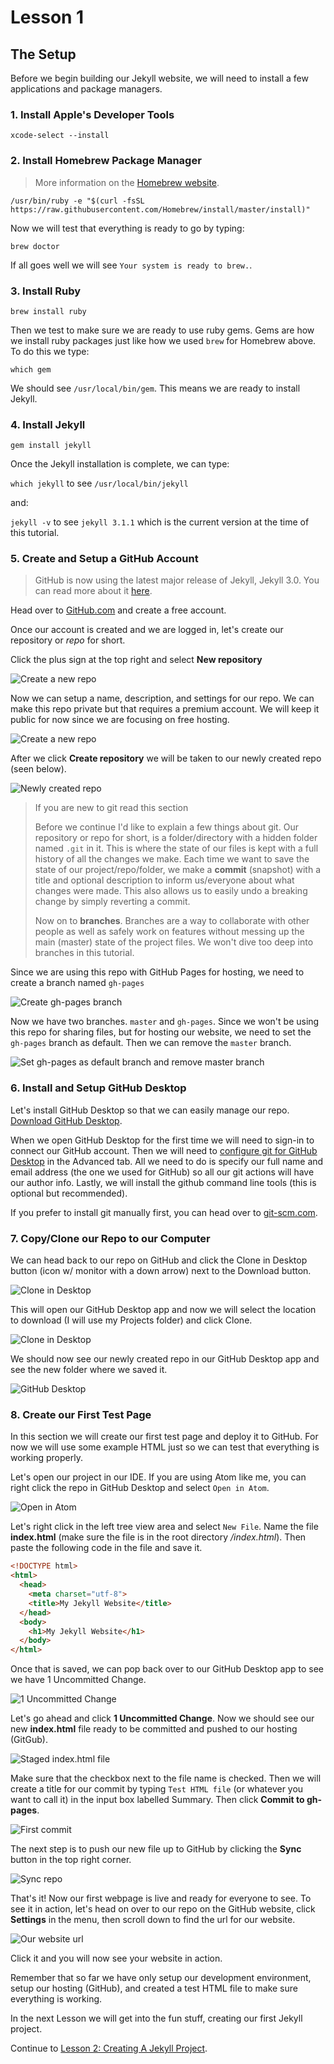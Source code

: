 # Lesson 1

## The Setup

Before we begin building our Jekyll website, we will need to install a few applications and package managers.

### 1. Install Apple's Developer Tools

`xcode-select --install`

### 2. Install Homebrew Package Manager

>More information on the [Homebrew website](http://brew.sh).

`/usr/bin/ruby -e "$(curl -fsSL https://raw.githubusercontent.com/Homebrew/install/master/install)"`

Now we will test that everything is ready to go by typing:

`brew doctor`

If all goes well we will see `Your system is ready to brew.`.

### 3. Install Ruby

`brew install ruby`

Then we test to make sure we are ready to use ruby gems. Gems are how we install ruby packages just like how we used `brew` for Homebrew above. To do this we type:

`which gem`

We should see `/usr/local/bin/gem`. This means we are ready to install Jekyll.

### 4. Install Jekyll

`gem install jekyll`

Once the Jekyll installation is complete, we can type:

`which jekyll` to see `/usr/local/bin/jekyll`

and:

`jekyll -v` to see `jekyll 3.1.1` which is the current version at the time of this tutorial.

### 5. Create and Setup a GitHub Account

> GitHub is now using the latest major release of Jekyll, Jekyll 3.0. You can read more about it [here](https://github.com/blog/2100-github-pages-now-faster-and-simpler-with-jekyll-3-0).

Head over to [GitHub.com](https://github.com) and create a free account.

Once our account is created and we are logged in, let's create our repository or *repo* for short.

Click the plus sign at the top right and select __New repository__

![Create a new repo](../img/01_create_new_repo.png)

Now we can setup a name, description, and settings for our repo. We can make this repo private but that requires a premium account. We will keep it public for now since we are focusing on free hosting.

![Create a new repo](../img/02_create_new_repo.png)

After we click __Create repository__ we will be taken to our newly created repo (seen below).

![Newly created repo](../img/03_bare_repo.png)

> If you are new to git read this section
>
> Before we continue I'd like to explain a few things about git. Our repository or repo for short, is a folder/directory with a hidden folder named `.git` in it. This is where the state of our files is kept with a full history of all the changes we make. Each time we want to save the state of our project/repo/folder, we make a __commit__ (snapshot) with a title and optional description to inform us/everyone about what changes were made. This also allows us to easily undo a breaking change by simply reverting a commit.
>
>Now on to __branches__. Branches are a way to collaborate with other people as well as safely work on features without messing up the main (master) state of the project files. We won't dive too deep into branches in this tutorial.

Since we are using this repo with GitHub Pages for hosting, we need to create a branch named `gh-pages`

![Create gh-pages branch](../img/04_create_gh-pages_branch.gif)

Now we have two branches. `master` and `gh-pages`. Since we won't be using this repo for sharing files, but for hosting our website, we need to set the `gh-pages` branch as default. Then we can remove the `master` branch.

![Set gh-pages as default branch and remove master branch](../img/05_make_gh-pages_default_remove_master.gif)

### 6. Install and Setup GitHub Desktop

Let's install GitHub Desktop so that we can easily manage our repo. [Download GitHub Desktop](https://desktop.github.com).

When we open GitHub Desktop for the first time we will need to sign-in to connect our GitHub account. Then we will need to [configure git for GitHub Desktop](https://help.github.com/desktop/guides/getting-started/configuring-git-for-github-desktop/) in the Advanced tab. All we need to do is specify our full name and email address (the one we used for GitHub) so all our git actions will have our author info. Lastly, we will install the github command line tools (this is optional but recommended).

If you prefer to install git manually first, you can head over to [git-scm.com](https://git-scm.com/downloads).

### 7. Copy/Clone our Repo to our Computer

We can head back to our repo on GitHub and click the Clone in Desktop button (icon w/ monitor with a down arrow) next to the Download button.

![Clone in Desktop](../img/06_download_to_github_desktop.png)

This will open our GitHub Desktop app and now we will select the location to download (I will use my Projects folder) and click Clone.

![Clone in Desktop](../img/07_choose_location_click_clone.png)

We should now see our newly created repo in our GitHub Desktop app and see the new folder where we saved it.

![GitHub Desktop](../img/08_cloned_repo_in_github_desktop.png)

### 8. Create our First Test Page

In this section we will create our first test page and deploy it to GitHub. For now we will use some example HTML just so we can test that everything is working properly.

Let's open our project in our IDE. If you are using Atom like me, you can right click the repo in GitHub Desktop and select `Open in Atom`.

![Open in Atom](../img/09_open_in_atom.png)

Let's right click in the left tree view area and select `New File`. Name the file __index.html__ (make sure the file is in the root directory _/index.html_). Then paste the following code in the file and save it.

```HTML
<!DOCTYPE html>
<html>
  <head>
    <meta charset="utf-8">
    <title>My Jekyll Website</title>
  </head>
  <body>
    <h1>My Jekyll Website</h1>
  </body>
</html>
```

Once that is saved, we can pop back over to our GitHub Desktop app to see we have 1 Uncommitted Change.

![1 Uncommitted Change](../img/10_uncommitted_change.png)

Let's go ahead and click __1 Uncommitted Change__. Now we should see our new __index.html__ file ready to be committed and pushed to our hosting (GitGub).

![Staged index.html file](../img/11_staged_index_file.png)

Make sure that the checkbox next to the file name is checked. Then we will create a title for our commit by typing `Test HTML file` (or whatever you want to call it) in the input box labelled Summary. Then click __Commit to gh-pages__.

![First commit](../img/12_first_commit.png)

The next step is to push our new file up to GitHub by clicking the __Sync__ button in the top right corner.

![Sync repo](../img/13_sync_repo.png)

That's it! Now our first webpage is live and ready for everyone to see. To see it in action, let's head on over to our repo on the GitHub website, click __Settings__ in the menu, then scroll down to find the url for our website.

![Our website url](../img/14_website_url.png)

Click it and you will now see your website in action.

Remember that so far we have only setup our development environment, setup our hosting (GitHub), and created a test HTML file to make sure everything is working.

In the next Lesson we will get into the fun stuff, creating our first Jekyll project.

Continue to [Lesson 2: Creating A Jekyll Project](02-creating-a-jekyll-project.md).
